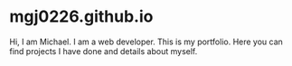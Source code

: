 # mgj0226.github.io
Hi, I am Michael. I am a web developer.
This is my portfolio. Here you can find projects I have done and details about myself.